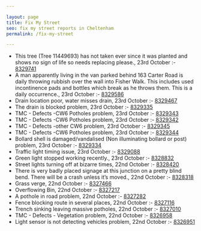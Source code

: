 ```yaml
---

layout: page
title: Fix My Street
seo: fix my street reports in Cheltenham
permalink: /fix-my-street

---
```


<!-- fix_marker starts -->

- This tree (Tree 11449693) has not taken ever since it was planted and shows no sign of life so needs replacing please., 23rd October :- [8329741](https://www.fixmystreet.com/report/8329741)
- A man apparently living in the van parked behind 163 Carter Road is daily throwing rubbish over the wall into Fisher Walk. This includes used incontinence pads and bottles which break as he throws them. This is a daily occurrence., 23rd October :- [8329586](https://www.fixmystreet.com/report/8329586)
- Drain location poor, water misses drain, 23rd October :- [8329467](https://www.fixmystreet.com/report/8329467)
- The drain is blocked problem, 23rd October :- [8329335](https://www.fixmystreet.com/report/8329335)
- TMC - Defects -CW6 Potholes  problem, 23rd October :- [8329343](https://www.fixmystreet.com/report/8329343)
- TMC - Defects -CW6 Potholes  problem, 23rd October :- [8329342](https://www.fixmystreet.com/report/8329342)
- TMC - Defects -other CW6 problem, 23rd October :- [8329345](https://www.fixmystreet.com/report/8329345)
- TMC - Defects -CW6 Potholes  problem, 23rd October :- [8329344](https://www.fixmystreet.com/report/8329344)
- Bollard shell is damaged/vandalised (Non illuminating bollard or post) problem, 23rd October :- [8329334](https://www.fixmystreet.com/report/8329334)
- Traffic light timing issue, 23rd October :- [8329088](https://www.fixmystreet.com/report/8329088)
- Green light stopped working recently., 23rd October :- [8328832](https://www.fixmystreet.com/report/8328832)
- Street lights turning off at bizarre times, 22nd October :- [8328420](https://www.fixmystreet.com/report/8328420)
- There is very badly placed signage at this junction on a pretty blind bend. There will be a crash unless it’s moved., 22nd October :- [8328318](https://www.fixmystreet.com/report/8328318)
- Grass verge, 22nd October :- [8327466](https://www.fixmystreet.com/report/8327466)
- Overflowing Bin, 22nd October :- [8327217](https://www.fixmystreet.com/report/8327217)
- A pothole in road problem, 22nd October :- [8327282](https://www.fixmystreet.com/report/8327282)
- Fence blocking route in several places, 22nd October :- [8327116](https://www.fixmystreet.com/report/8327116)
- Trench sinking leaving massive potholes, 22nd October :- [8327010](https://www.fixmystreet.com/report/8327010)
- TMC - Defects - Vegetation problem, 22nd October :- [8326958](https://www.fixmystreet.com/report/8326958)
- Light sensor is not detecting vehicles problem, 22nd October :- [8326951](https://www.fixmystreet.com/report/8326951)

<!-- fix_marker ends -->